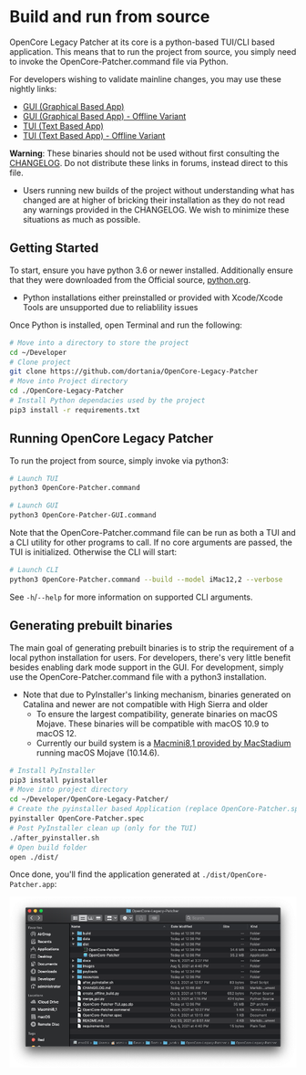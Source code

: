 # Build and run from source

OpenCore Legacy Patcher at its core is a python-based TUI/CLI based application. This means that to run the project from source, you simply need to invoke the OpenCore-Patcher.command file via Python.

For developers wishing to validate mainline changes, you may use these nightly links:

* [GUI (Graphical Based App)](https://nightly.link/dortania/OpenCore-Legacy-Patcher/workflows/build-app-wxpython/main/OpenCore-Patcher.app%20%28GUI%29.zip)
* [GUI (Graphical Based App) - Offline Variant](https://nightly.link/dortania/OpenCore-Legacy-Patcher/workflows/build-app-wxpython-offline/main/OpenCore-Patcher.app%20%28GUI%20Offline%29.zip)
* [TUI (Text Based App)](https://nightly.link/dortania/OpenCore-Legacy-Patcher/workflows/build-app/main/OpenCore-Patcher-TUI.app.zip)
* [TUI (Text Based App) - Offline Variant](https://nightly.link/dortania/OpenCore-Legacy-Patcher/workflows/build-app-offline/main/OpenCore-Patcher-TUI.app%20%28Offline%29.zip)

**Warning**: These binaries should not be used without first consulting the [CHANGELOG](./CHANGELOG.md). Do not distribute these links in forums, instead direct to this file.

* Users running new builds of the project without understanding what has changed are at higher of bricking their installation as they do not read any warnings provided in the CHANGELOG. We wish to minimize these situations as much as possible.

## Getting Started

To start, ensure you have python 3.6 or newer installed. Additionally ensure that they were downloaded from the Official source, [python.org](https://www.python.org/downloads/macos/).

* Python installations either preinstalled or provided with Xcode/Xcode Tools are unsupported due to reliablility issues

Once Python is installed, open Terminal and run the following:

```sh
# Move into a directory to store the project
cd ~/Developer
# Clone project
git clone https://github.com/dortania/OpenCore-Legacy-Patcher
# Move into Project directory
cd ./OpenCore-Legacy-Patcher
# Install Python dependacies used by the project
pip3 install -r requirements.txt
```

## Running OpenCore Legacy Patcher

To run the project from source, simply invoke via python3:

```sh
# Launch TUI
python3 OpenCore-Patcher.command
```

```sh
# Launch GUI
python3 OpenCore-Patcher-GUI.command
```

Note that the OpenCore-Patcher.command file can be run as both a TUI and a CLI utility for other programs to call. If no core arguments are passed, the TUI is initialized. Otherwise the CLI will start:

```sh
# Launch CLI
python3 OpenCore-Patcher.command --build --model iMac12,2 --verbose
```

See `-h`/`--help` for more information on supported CLI arguments.

## Generating prebuilt binaries

The main goal of generating prebuilt binaries is to strip the requirement of a local python installation for users. For developers, there's very little benefit besides enabling dark mode support in the GUI. For development, simply use the OpenCore-Patcher.command file with a python3 installation.

* Note that due to PyInstaller's linking mechanism, binaries generated on Catalina and newer are not compatible with High Sierra and older
  * To ensure the largest compatibility, generate binaries on macOS Mojave. These binaries will be compatible with macOS 10.9 to macOS 12.
  * Currently our build system is a [Macmini8,1 provided by MacStadium](https://www.macstadium.com/opensource) running macOS Mojave (10.14.6).

```sh
# Install PyInstaller
pip3 install pyinstaller
# Move into project directory
cd ~/Developer/OpenCore-Legacy-Patcher/
# Create the pyinstaller based Application (replace OpenCore-Patcher.spec with OpenCore-Patcher-GUI.spec for GUI binary)
pyinstaller OpenCore-Patcher.spec
# Post PyInstaller clean up (only for the TUI)
./after_pyinstaller.sh
# Open build folder
open ./dist/
```

Once done, you'll find the application generated at `./dist/OpenCore-Patcher.app`:

![](./images/build-dist.png)